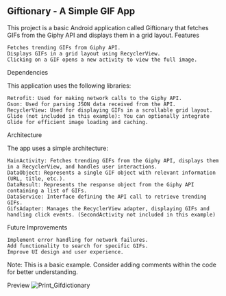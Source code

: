 ## Giftionary - A Simple GIF App 

This project is a basic Android application called Giftionary that fetches GIFs from the Giphy API and displays them in a grid layout.
Features

    Fetches trending GIFs from Giphy API.
    Displays GIFs in a grid layout using RecyclerView.
    Clicking on a GIF opens a new activity to view the full image.

Dependencies

This application uses the following libraries:

    Retrofit: Used for making network calls to the Giphy API.
    Gson: Used for parsing JSON data received from the API.
    RecyclerView: Used for displaying GIFs in a scrollable grid layout.
    Glide (not included in this example): You can optionally integrate Glide for efficient image loading and caching.

Architecture

The app uses a simple architecture:

    MainActivity: Fetches trending GIFs from the Giphy API, displays them in a RecyclerView, and handles user interactions.
    DataObject: Represents a single GIF object with relevant information (URL, title, etc.).
    DataResult: Represents the response object from the Giphy API containing a list of GIFs.
    DataService: Interface defining the API call to retrieve trending GIFs.
    GifsAdapter: Manages the RecyclerView adapter, displaying GIFs and handling click events. (SecondActivity not included in this example)

Future Improvements

    Implement error handling for network failures.
    Add functionality to search for specific GIFs.
    Improve UI design and user experience.

Note: This is a basic example. Consider adding comments within the code for better understanding.

Preview
![Print_Gifdictionary](https://github.com/user-attachments/assets/24f10651-948d-4a47-9ad3-d8afb30bf26e)
